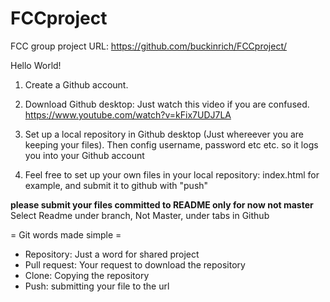 # FCCproject
FCC group project URL: https://github.com/buckinrich/FCCproject/

Hello World!

1) Create a Github account.

2) Download Github desktop: Just watch this video if you are confused. https://www.youtube.com/watch?v=kFix7UDJ7LA

3) Set up a local repository in Github desktop (Just whereever you are keeping your files). Then config username, password etc etc. so it logs you into your Github account

4) Feel free to set up your own files in your local repository: index.html for example, and submit it to github with "push"

**please submit your files committed to README only for now not master** Select Readme under branch, Not Master, under tabs in Github

= Git words made simple =

- Repository: Just a word for shared project
- Pull request: Your request to download the repository
- Clone: Copying the repository
- Push: submitting your file to the url




